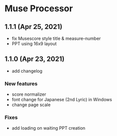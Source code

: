 # Muse Processor## 1.1.1 (Apr 25, 2021)- fix Musescore style title & measure-number- PPT using 16x9 layout## 1.1.0 (Apr 23, 2021)- add changelog### New features- score normalizer- font change for Japanese (2nd Lyric) in Windows- change page scale### Fixes- add loading on waiting PPT creation